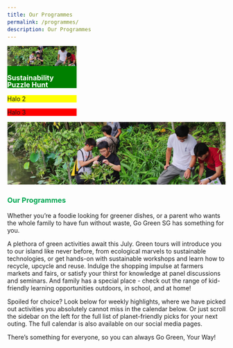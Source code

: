 ```yaml
---
title: Our Programmes
permalink: /programmes/
description: Our Programmes
---
```

<style>
	.row {
		gap: 1rem;
	}
	
	.programmes-item {
		width: calc(33.33% - .5rem) !important;
	}
	
	.programmes > img {
		width: 100%;
	}
	
	.programmes-item > h2 {
		color:white;
		font-size: 1rem;
		line-height: 1rem;
		margin: 1rem 0;
	}
</style>

<div class="row">
	<div style="background-color: green;" class="programmes-item col is-one-third">
		<img src="/images/our-programmes.png">
		<h2>Sustainability Puzzle Hunt</h2>
	</div>
	<div style="background-color: yellow;" class="programmes-item col is-one-third">
		<p>Halo 2</p>
	</div>
	<div style="background-color: red;" class="programmes-item col is-one-third">
		<p>Halo 3</p>
	</div>
</div>

![](/images/our-programmes.png)
### <span class="tx-green">Our Programmes</span>

Whether you’re a foodie looking for greener dishes, or a parent who wants the whole family to have fun without waste, Go Green SG has something for you.

A plethora of green activities await this July. Green tours will introduce you to our island like never before, from ecological marvels to sustainable technologies, or get hands-on with sustainable workshops and learn how to recycle, upcycle and reuse. Indulge the shopping impulse at farmers markets and fairs, or satisfy your thirst for knowledge at panel discussions and seminars. And family has a special place - check out the range of kid-friendly learning opportunities outdoors, in school, and at home!

Spoiled for choice? Look below for weekly highlights, where we have picked out activities you absolutely cannot miss in the calendar below. Or just scroll the sidebar on the left for the full list of planet-friendly picks for your next outing. The full calendar is also available on our social media pages.

There’s something for everyone, so you can always Go Green, Your Way!

<style>
	.tx-green { color: #00A651; }
	.tx-light-green { color: #A9CB5A; }
	.tx-dark-green { color: #52A057; }
	.tx-blue { color: #71B4DA; }
	.tx-gray { color: #9B9B9B; }
	.tx-brown { color: #8B572A; }
</style>